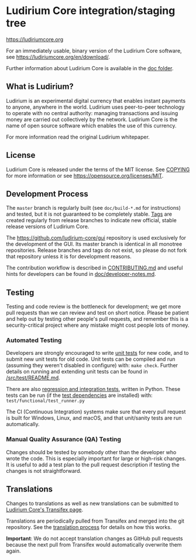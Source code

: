 Ludirium Core integration/staging tree
=====================================

https://ludiriumcore.org

For an immediately usable, binary version of the Ludirium Core software, see
https://ludiriumcore.org/en/download/.

Further information about Ludirium Core is available in the [doc folder](/doc).

What is Ludirium?
----------------

Ludirium is an experimental digital currency that enables instant payments to
anyone, anywhere in the world. Ludirium uses peer-to-peer technology to operate
with no central authority: managing transactions and issuing money are carried
out collectively by the network. Ludirium Core is the name of open source
software which enables the use of this currency.

For more information read the original Ludirium whitepaper.

License
-------

Ludirium Core is released under the terms of the MIT license. See [COPYING](COPYING) for more
information or see https://opensource.org/licenses/MIT.

Development Process
-------------------

The `master` branch is regularly built (see `doc/build-*.md` for instructions) and tested, but it is not guaranteed to be
completely stable. [Tags](https://github.com/ludirium/ludirium/tags) are created
regularly from release branches to indicate new official, stable release versions of Ludirium Core.

The https://github.com/ludirium-core/gui repository is used exclusively for the
development of the GUI. Its master branch is identical in all monotree
repositories. Release branches and tags do not exist, so please do not fork
that repository unless it is for development reasons.

The contribution workflow is described in [CONTRIBUTING.md](CONTRIBUTING.md)
and useful hints for developers can be found in [doc/developer-notes.md](doc/developer-notes.md).

Testing
-------

Testing and code review is the bottleneck for development; we get more pull
requests than we can review and test on short notice. Please be patient and help out by testing
other people's pull requests, and remember this is a security-critical project where any mistake might cost people
lots of money.

### Automated Testing

Developers are strongly encouraged to write [unit tests](src/test/README.md) for new code, and to
submit new unit tests for old code. Unit tests can be compiled and run
(assuming they weren't disabled in configure) with: `make check`. Further details on running
and extending unit tests can be found in [/src/test/README.md](/src/test/README.md).

There are also [regression and integration tests](/test), written
in Python.
These tests can be run (if the [test dependencies](/test) are installed) with: `test/functional/test_runner.py`

The CI (Continuous Integration) systems make sure that every pull request is built for Windows, Linux, and macOS,
and that unit/sanity tests are run automatically.

### Manual Quality Assurance (QA) Testing

Changes should be tested by somebody other than the developer who wrote the
code. This is especially important for large or high-risk changes. It is useful
to add a test plan to the pull request description if testing the changes is
not straightforward.

Translations
------------

Changes to translations as well as new translations can be submitted to
[Ludirium Core's Transifex page](https://www.transifex.com/ludirium/ludirium/).

Translations are periodically pulled from Transifex and merged into the git repository. See the
[translation process](doc/translation_process.md) for details on how this works.

**Important**: We do not accept translation changes as GitHub pull requests because the next
pull from Transifex would automatically overwrite them again.
